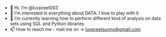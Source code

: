 - 👋 Hi, I’m @luvpreet003
- 👀 I’m interested in everything about DATA. I love to play with it
- 🌱 I’m currently learning how to perform different kind of analysis on data sets using SQL and Python libraries
- 📫 How to reach me - mail me on -> luvpreetsunny@gmail.com


<!---
luvpreet003/luvpreet003 is a ✨ special ✨ repository because its `README.md` (this file) appears on your GitHub profile.
You can click the Preview link to take a look at your changes.
--->
